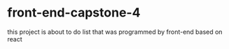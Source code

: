 # front-end-capstone-4
this project is about to do list that was programmed by front-end based on react
